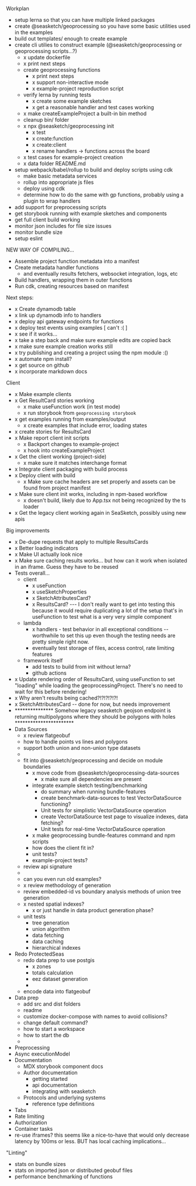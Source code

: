 Workplan

  * setup lerna so that you can have multiple linked packages
  * create @seasketch/geoprocessing so you have some basic utilities used in the examples
  * build out templates/ enough to create example
  * create cli utilies to construct example (@seasketch/geoprocessing or geoprocessing scripts...?)
    * x update dockerfile
    * x print next steps
    * create geoprocessing functions
      * x print next steps
      * x support non-interactive mode
      * x example-project reproduction script
    * verify lerna by running tests
      * x create some example sketches
      * x get a reasonable handler and test cases working
    * x make createExampleProject a built-in bin method
    * cleanup bin/ folder
    * x npx @seasketch/geoprocessing init
      * x test
      * x create:function
      * x create:client
      * x rename handlers -> functions across the board
    * x test cases for example-project creation
    * x data folder README.md
  * setup webpack/babel/rollup to build and deploy scripts using cdk
    * make basic metadata services
    * rollup into appropriate js files
    * deploy using cdk
    * determine how to do the same with gp functions, probably using a plugin to wrap handlers
  * add support for preprocessing scripts
  * get storybook running with example sketches and components
  * get full client build working
  * monitor json includes for file size issues
  * monitor bundle size
  * setup eslint
 


 NEW WAY OF COMPILING...


   * Assemble project function metadata into a manifest
   * Create metadata handler functions
     * and eventually results fetchers, websocket integration, logs, etc
   * Build handlers, wrapping them in outer functions
   * Run cdk, creating resources based on manifest




Next steps:

  * x Create dynamodb table
  * x link up dynamodb info to handlers
  * x deploy api gateway endpoints for functions
  * x deploy test events using examples [ can't :( ]
  * x see if it works...
  * x take a step back and make sure example edits are copied back
  * x make sure example creation works still
  * x try publishing and creating a project using the npm module :()
  * x automate npm install?
  * x get source on github
  * x incorporate markdown docs

Client
  * x Make example clients
  * x Get ResultCard stories working
    * x make useFunction work (in test mode)
    * x run storybook from `geoprocessing storybook`
  * x get examples running from examples/output
    * x create examples that include error, loading states
  * x create stories for ResultsCard
  * x Make report client init scripts
    * x Backport changes to example-project
    * x hook into createExampleProject
  * x Get the client working (project-side)
    * x make sure it matches interchange format
  * x Integrate client packaging with build process
  * x Deploy client with build
    * x Make sure cache headers are set properly and assets can be found from project manifest
  * x Make sure client init works, including in npm-based workflow
    * x doesn't build, likely due to App.tsx not being recognized by the ts loader
  * x Get the legacy client working again in SeaSketch, possibly using new apis

Big improvements
  * x De-dupe requests that apply to multiple ResultsCards
  * x Better loading indicators
  * x Make UI actually look nice
  * x Make sure caching results works... but how can it work when isolated in an iframe. Guess they have to be reused
  * Tests overall...
    * client
      * x useFunction
      * x useSketchProperties
      * x SketchAttributesCard?
      * x ResultsCard? --- I don't really want to get into testing this because it would require duplicating a lot of the setup that's in useFunction to test what is a very very simple component
    * lambda
      * x handlers - test behavior in all exceptional conditions -- worthwhile to set this up even though the testing needs are pretty simple right now.
      * eventually test storage of files, access control, rate limiting features
    * framework itself
      * add tests to build from init without lerna?
      * github actions
  * x Update rendering order of ResultsCard, using useFunction to set "loading" while loading the geoprocessingProject. There's no need to wait for this before rendering!
  * x Why aren't results being cached?!?!?!?!?!
  * x SketchAttributesCard -- done for now, but needs improvement
  * *************** Somehow legacy seasketch geojson endpoint is returning multipolygons where they should be polygons with holes  ***********************
  * Data Sources
    * x review flatgeobuf
    * how to handle points vs lines and polygons
    * support both union and non-union type datasets
    * 
    * fit into @seasketch/geoprocessing and decide on module boundaries
      * x move code from @seasketch/geoprocessing-data-sources
        * x make sure all dependencies are present
      * integrate example sketch testing/benchmarking
        * do summary when running bundle-features
        * create benchmark-data-sources to test VectorDataSource functioning?
        * Unit tests for simplistic VectorDataSource operation
        * create VectorDataSource test page to visualize indexes, data fetching?
        * Unit tests for real-time VectorDataSource operation
      * x make geoprocessing bundle-features command and npm scripts
      * how does the client fit in?
      * unit tests?
      * example-project tests?
    * review api signature
    * 
    * can you even run old examples?
    * x review methodology of generation
    * review embedded-id vs boundary analysis methods of union tree generation
    * x nested spatial indexes?
      * x or just handle in data product generation phase?
    * unit tests
      * tree generation
      * union algorithm
      * data fetching
      * data caching
      * hierarchical indexes
  * Redo ProtectedSeas
    * redo data prep to use postgis
      * x zones
      * totals calculation
      * eez dataset generation
      * 
    * encode data into flatgeobuf
  * Data prep
    * add src and dist folders
    * readme
    * customize docker-compose with names to avoid collisions?
    * change default command?
    * how to start a workspace
    * how to start the db
    * 
  * Preprocessing
  * Async executionModel
  * Documentation
    * MDX storybook component docs
    * Author documentation
      * getting started
      * api documentation
      * integrating with seasketch
    * Protocols and underlying systems
      * reference type definitions
  * Tabs
  * Rate limiting
  * Authorization
  * Container tasks
  * re-use iframes? this seems like a nice-to-have that would only decrease latency by 100ms or less. BUT has local caching implications...

"Linting"
  * stats on bundle sizes
  * stats on imported json or distributed geobuf files
  * performance benchmarking of functions


